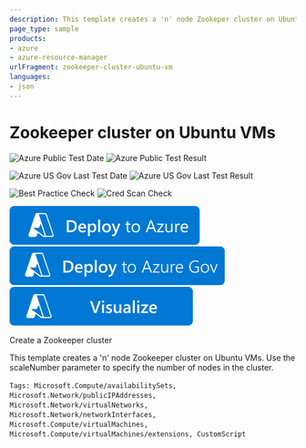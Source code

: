 ```yaml
---
description: This template creates a 'n' node Zookeper cluster on Ubuntu VMs. Use the scaleNumber parameter to specify the number of nodes in this cluster
page_type: sample
products:
- azure
- azure-resource-manager
urlFragment: zookeeper-cluster-ubuntu-vm
languages:
- json
---
```

# Zookeeper cluster on Ubuntu VMs

![Azure Public Test Date](https://azurequickstartsservice.blob.core.windows.net/badges/application-workloads/apache/zookeeper-cluster-ubuntu-vm/PublicLastTestDate.svg)
![Azure Public Test Result](https://azurequickstartsservice.blob.core.windows.net/badges/application-workloads/apache/zookeeper-cluster-ubuntu-vm/PublicDeployment.svg)

![Azure US Gov Last Test Date](https://azurequickstartsservice.blob.core.windows.net/badges/application-workloads/apache/zookeeper-cluster-ubuntu-vm/FairfaxLastTestDate.svg)
![Azure US Gov Last Test Result](https://azurequickstartsservice.blob.core.windows.net/badges/application-workloads/apache/zookeeper-cluster-ubuntu-vm/FairfaxDeployment.svg)

![Best Practice Check](https://azurequickstartsservice.blob.core.windows.net/badges/application-workloads/apache/zookeeper-cluster-ubuntu-vm/BestPracticeResult.svg)
![Cred Scan Check](https://azurequickstartsservice.blob.core.windows.net/badges/application-workloads/apache/zookeeper-cluster-ubuntu-vm/CredScanResult.svg)

[![Deploy To Azure](https://raw.githubusercontent.com/Azure/azure-quickstart-templates/master/1-CONTRIBUTION-GUIDE/images/deploytoazure.svg?sanitize=true)](https://portal.azure.com/#create/Microsoft.Template/uri/https%3A%2F%2Fraw.githubusercontent.com%2FAzure%2Fazure-quickstart-templates%2Fmaster%2Fapplication-workloads%2Fapache%2Fzookeeper-cluster-ubuntu-vm%2Fazuredeploy.json)
[![Deploy To Azure US Gov](https://raw.githubusercontent.com/Azure/azure-quickstart-templates/master/1-CONTRIBUTION-GUIDE/images/deploytoazuregov.svg?sanitize=true)](https://portal.azure.us/#create/Microsoft.Template/uri/https%3A%2F%2Fraw.githubusercontent.com%2FAzure%2Fazure-quickstart-templates%2Fmaster%2Fapplication-workloads%2Fapache%2Fzookeeper-cluster-ubuntu-vm%2Fazuredeploy.json)
[![Visualize](https://raw.githubusercontent.com/Azure/azure-quickstart-templates/master/1-CONTRIBUTION-GUIDE/images/visualizebutton.svg?sanitize=true)](http://armviz.io/#/?load=https%3A%2F%2Fraw.githubusercontent.com%2FAzure%2Fazure-quickstart-templates%2Fmaster%2Fapplication-workloads%2Fapache%2Fzookeeper-cluster-ubuntu-vm%2Fazuredeploy.json)

Create a Zookeeper cluster

This template creates a 'n' node Zookeeper cluster on Ubuntu VMs. Use the scaleNumber parameter to specify the number of nodes in the cluster.

`Tags: Microsoft.Compute/availabilitySets, Microsoft.Network/publicIPAddresses, Microsoft.Network/virtualNetworks, Microsoft.Network/networkInterfaces, Microsoft.Compute/virtualMachines, Microsoft.Compute/virtualMachines/extensions, CustomScript`
